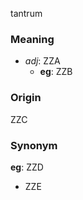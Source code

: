 tantrum
### Meaning
+ _adj_: ZZA
    + __eg__: ZZB

### Origin

ZZC

### Synonym

__eg__: ZZD

+ ZZE


